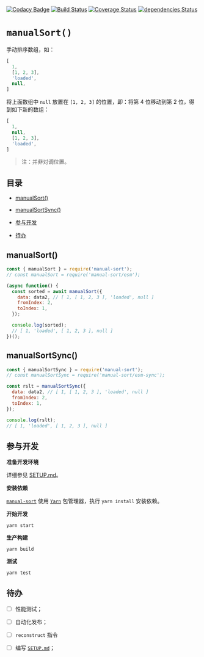 [![Codacy Badge](https://api.codacy.com/project/badge/Grade/c906cffa9e92486cafc7a5f72187a79d)](https://www.codacy.com/app/swzyocowboy/manual-sort?utm_source=github.com&amp;utm_medium=referral&amp;utm_content=iTonyYo/manual-sort&amp;utm_campaign=Badge_Grade) [![Build Status](https://travis-ci.org/iTonyYo/manual-sort.svg?branch=master)](https://travis-ci.org/iTonyYo/manual-sort) [![Coverage Status](https://coveralls.io/repos/github/iTonyYo/manual-sort/badge.svg?branch=master)](https://coveralls.io/github/iTonyYo/manual-sort?branch=master) [![dependencies Status](https://david-dm.org/iTonyYo/manual-sort/status.svg)](https://david-dm.org/iTonyYo/manual-sort)

# `manualSort()`

手动排序数组，如：

```javascript
[
  1,
  [1, 2, 3],
  'loaded',
  null,
]
```

将上面数组中 `null` 放置在 `[1, 2, 3]` 的位置，即：将第 4 位移动到第 2 位，得到如下新的数组：

```javascript
[
  1,
  null,
  [1, 2, 3],
  'loaded',
]
```

> 注：并非对调位置。

## 目录

- [manualSort()](#manualsort)

- [manualSortSync()](#manualsortsync)

- [参与开发](#%E5%8F%82%E4%B8%8E%E5%BC%80%E5%8F%91)

- [待办](#%E5%BE%85%E5%8A%9E)

## manualSort()

```javascript
const { manualSort } = require('manual-sort');
// const manualSort = require('manual-sort/esm');

(async function() {
  const sorted = await manualSort({
    data: data2, // [ 1, [ 1, 2, 3 ], 'loaded', null ]
    fromIndex: 2,
    toIndex: 1,
  });

  console.log(sorted);
  // [ 1, 'loaded', [ 1, 2, 3 ], null ]
})();
```

## manualSortSync()

```javascript
const { manualSortSync } = require('manual-sort');
// const manualSortSync = require('manual-sort/esm-sync');

const rslt = manualSortSync({
  data: data2, // [ 1, [ 1, 2, 3 ], 'loaded', null ]
  fromIndex: 2,
  toIndex: 1,
});

console.log(rslt);
// [ 1, 'loaded', [ 1, 2, 3 ], null ]
```

## 参与开发

**准备开发环境**

详细参见 [SETUP.md]()。

**安装依赖**

[`manual-sort`]() 使用 [`Yarn`](https://yarnpkg.com/zh-Hans/) 包管理器，执行 `yarn install` 安装依赖。

**开始开发**

```shell
yarn start
```

**生产构建**

```shell
yarn build
```

**测试**

```shell
yarn test
```

## 待办

- [ ] 性能测试；

- [ ] 自动化发布；

- [ ] `reconstruct` 指令

- [ ] 编写 [`SETUP.md`]()；
